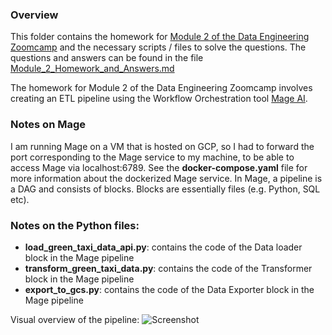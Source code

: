### Overview
This folder contains the homework for [Module 2 of the Data Engineering Zoomcamp](https://github.com/DataTalksClub/data-engineering-zoomcamp/tree/main/02-workflow-orchestration) and the necessary scripts / files to solve the questions. The questions and answers can be found in the file [Module_2_Homework_and_Answers.md](https://github.com/hugi-codes/Data-Engineering-Zoomcamp/blob/main/Homework/Module_2_Homework/Module_2_Homework_and_Answers.md)

The homework for Module 2 of the Data Engineering Zoomcamp involves creating an ETL pipeline using the Workflow Orchestration tool [Mage AI](https://www.mage.ai/).

### Notes on Mage
I am running Mage on a VM that is hosted on GCP, so I had to forward the port corresponding to the Mage service to my machine, to be able to access Mage via localhost:6789. See the **docker-compose.yaml** file for more information about the dockerized Mage service. In Mage, a pipeline is a DAG and consists of blocks. Blocks are essentially files (e.g. Python, SQL etc). 

### Notes on the Python files:
* **load_green_taxi_data_api.py**: contains the code of the Data loader block in the Mage pipeline
* **transform_green_taxi_data.py**: contains the code of the Transformer block in the Mage pipeline
* **export_to_gcs.py**: contains the code of the Data Exporter block in the Mage pipeline



Visual overview of the pipeline:
![Screenshot](C:\\Users\\timhu\\Documents\\Data_Engineering\\mage_pipeline.png)
